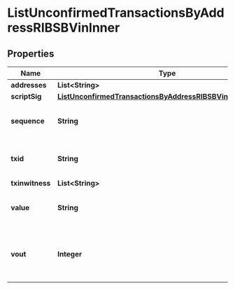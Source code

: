 

# ListUnconfirmedTransactionsByAddressRIBSBVinInner


## Properties

| Name | Type | Description | Notes |
|------------ | ------------- | ------------- | -------------|
|**addresses** | **List&lt;String&gt;** |  |  |
|**scriptSig** | [**ListUnconfirmedTransactionsByAddressRIBSBVinInnerScriptSig**](ListUnconfirmedTransactionsByAddressRIBSBVinInnerScriptSig.md) |  |  |
|**sequence** | **String** | Represents the script sequence number. |  |
|**txid** | **String** | Represents the reference transaction identifier. |  [optional] |
|**txinwitness** | **List&lt;String&gt;** |  |  [optional] |
|**value** | **String** | Represents the sent/received amount. |  [optional] |
|**vout** | **Integer** | Defines the vout of the transaction output, i.e. which output to spend. |  [optional] |



